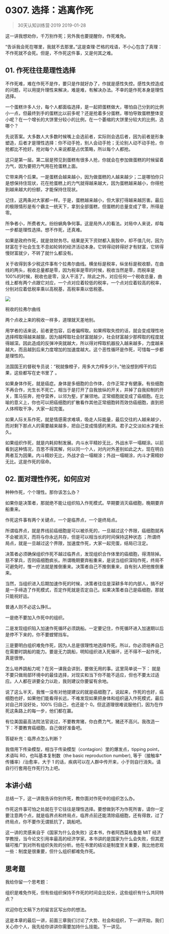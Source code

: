 # 0307. 选择：逃离作死
> 30天认知训练营·2019
2019-01-28

这一讲我想劝你，千万别作死；另外我也要提醒你，作死难免。

“告诉我会死在哪里，我就不去那里。”这是查理·芒格的戏语，不小心包含了真理：不作死就不会死。但是，不作死这件事，又是何其之难。

## 01. 作死往往是理性选择

不作死难，难在作死不是作，要只是作就好办了，作就是感性失控。感性失控造成的问题，可以用提升理性来解决，难是难，有解决办法。不幸的是作死本身是理性选择。

一个蛋糕许多人分，每个人都面临选择，是一起把蛋糕做大，哪怕自己分到的比例小一点，但最终到手的蛋糕比以前多呢？还是抢着多分蛋糕，哪怕导致蛋糕整体变小呢？在一个增长的大饼里分较小的比例，在一个萎缩的大饼里分较大的比例，选哪个？

先说答案。大多数人大多数时候嘴上会选前者，实际则会选后者，因为前者是形象塑造，后者才是理性选择：你不动手抢，别人会动手抢；无论别人动不动手抢，你抢都比不抢好。抢对每个人来说都是占优策略，所以每个人都抢。

这只是第一层。第二层是预见到蛋糕有很多人抢，你就会在参加做蛋糕的时候留着力气，因为要把力气用在抢蛋糕上面。

它带来两个后果。一是蛋糕会越来越小，因为做蛋糕的人越来越少；二是哪怕你只是想保持住现状，花在抢蛋糕上的力气就得越来越大，因为蛋糕越来越小，你得抢到越来越大的份额，才能保持住现状。

记住，这两条对大家都一样。于是，蛋糕越来越小，但大家打得越来越厉害。最后的极限情形是有个霸主一统天下，拿到全部蛋糕，但蛋糕的总量变成了零，所得是零。

所争者小，所费者大。纷纷蜗角争何事。这是局外人的看法。对局中人来说，却每一步都是理性选择。想不作死，还真难。

如果是政府作死，就是敛财务尽。结果是天下资财都入我彀中，却不值几何，因为财富在于社会生生不息如轮转的经济活动本身。它转得动转得好才有财富，它转得慢财富就少，不转了就什么都没有。

关于收得到多少税这件事有个拉弗尔曲线。横坐标是税率，纵坐标是税收额，在曲线的两头，税收总量都是零，因为税率是零的时候，税收当然是零，而税率是100%的时候，税收也是零，没人干活了。除此之外，对应任何一个税收总量，曲线上都有两个点跟它对应，一个点对应着较低的税率，一个点对应着较高的税率，分别对应着低税率乘以高税基，高税率乘以低税基。

![](https://raw.githubusercontent.com/dalong0514/selfstudy/master/图片链接/复制书籍/2019130.jpg)

税收的拉弗尔曲线

两个点收上来的税收一样多，道理就天差地别。

用学者的话来说，前者更包容，后者偏榨取。如果榨取失控的话，就会变成理性地选择榨取得越来越狠，因为越榨取社会财富就越少，社会财富越少那榨取的程度就得越深。因此造成的反弹冲突就越大，所以得对榨取机器投入越来越多，力度越来越大，而且越到后来力度增加的加速度越大。这个恶性循环是作死，可惜每一步都是理性的。

法国国王的督税专员说：“税就像橙子，用多大力榨多少汁。”他没想到榨干的后果，这些都写在史书里了 。

如果身体作死，就是癌症。身体是多细胞的合作体，合作正常才有健康。有些细胞不再合作，光生长不死亡，相当于是打开了自我放纵的开关，并掉了自我抑制的开关，策马狂奔，抢夺营养，以邻为壑，扩展领地。正常细胞就变成了癌细胞。在比喻的意义上，你也可以把癌细胞的扩散看作其他正常细胞转而效仿癌细胞，直到把人体榨取干净，大家一起完蛋。

如果人际关系作死，就是情感需求难填，吸走人际能量，最后交往的人越来越少，而对剩下那点人的需要越来越多，把自己变成情感的黑洞。君子之交淡如水才能长久。

如果组织作死，就是内耗抑制发展。内斗水平精妙无比，外战水平一塌糊涂。以前看到这种情况，百思不得其解，何以同一个人，对内对外差别如此之大，现在明白两者互为因果。内斗精妙无比，外战才会一塌糊涂；外战一塌糊涂，内斗才需精妙无比。这是作死的宿命。

## 02. 面对理性作死，如何应对

种种作死，个个理性。那你该怎么办？

如果你是决策者，那就绝不能让组织陷入作死模式。早期要消灭癌细胞，晚期要弃船重来。

作死这件事有两个关键点，一个是临界点，一个是终局点。

所谓临界点，就是界线前癌细胞是可以被杀死的，一旦越过这个界限，癌细胞就再不会被消灭，而将与你永远共存，但是可以相当长的时间保持这种状态 ；所谓终局点，就是一旦越过这个界限，加速度作死，大家一起完蛋，结局已注定。

决策者必须确保组织作死不越过临界点，发现组织合作体里的癌细胞，得清除掉。慈不掌兵，否则癌细胞疯长。所谓晚期要弃船重来，是说当组织深陷作死，终局不可避免时，惟一疗法就是推倒重来。决策者自己不推倒重来，自有别人把他推倒重来。

当然，当组织进入后期加速作死的时候，决策者往往是深耕多年的内部人，搞不好是一手缔造了作死模式，否定作死就是否定自己。如果决策者自己是癌细胞，那就只能祝好运。

普通人则不必这么挣扎。

一是绝不要加入作死中的组织。

二是发现组织陷入加速作死循环必须跳船。一定要记住，作死循环进入加速期以后是停不下来的，你不要螳臂挡车。

三是要明白组织难免作死，因为人总是很理性地选择作死。所以，你必须培养自己在需要时跳船的能力。要是无力跳船，明知组织进入死循环，还不得不一起作死，真是很惨。

怎么培养跳船力呢？在另一课我会讲到，要做无用的事。这里简单说一下： 就是不要只做局部环境中的最佳选择，对现实和当下你不能不适应，但也不要太过适应。人人都在讲要全力以赴，我则建议你要留有余地。

说了这么半天，我惟一没有对他提建议的就是癌细胞了。说起来，作死的也好，癌细胞也好，如果他们能看得长远，不难发现如果把身体和组织逼入作死模式，最后对自己并没好处，100% 归自己，也还是个 0。但这道理很难说服他们，因为在作死这条路上的每一步，他们都在赢。

有位美国最高法院法官说过，不要教育猪，你白费力气，猪还不高兴。我改造一下：不要教育癌细胞，自己做好准备吧。

答疑补充：临界点怎么判断？

我借用下传染模型，相当于传染模型（contagion）里的爆发点，tipping point，术语叫 R0，也叫基本复制数（the basic reproduction number), 等于（接触率*传播率）/治愈率，大于 1 的话，疾病可以在人群中传开来，小于则自行消失。请自行行套用在作死行为上吧。

## 本讲小结

总结一下，这一讲我告诉你别作死，教你面对作死中的组织怎么办。

作死这件事可怕之处就在于它往往是理性选择。要想做到不为作死所害，请你一定要注意两个点，就是临界点和终局点，临界点前还能清除癌细胞，还有得救，过了终局点，你不要作无谓抵抗了，跳船吧。

这一讲的灵感来自于《国家为什么会失败》这本书，作者阿西莫格鲁是 MIT 经济学教授，当今论文引用率最高的经济学家。本书讲的是国家为什么会失败，但其逻辑可推广到对所有组织失败的分析。他在书里的结论是制度至关重要，我比他悲观一些：制度是很重要，但什么组织都难免作死。

## 思考题

我给你留一个思考题：

组织是难免作死，但有些组织保持不作死的时间会比较长，这些组织有什么共同特点？

欢迎你在文稿下方的留言区写出你的想法。

这是本章的最后一讲，前面三章我们讨论了大势、社会和组织，下一讲开始，我们关心你个人，我先给你讲讲你需要加持什么技能。下一讲见。


